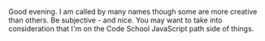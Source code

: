 Good evening. I am called by many names though some are more creative than others. Be subjective - and nice.
You may want to take into consideration that I'm on the Code School JavaScript path side of things.
